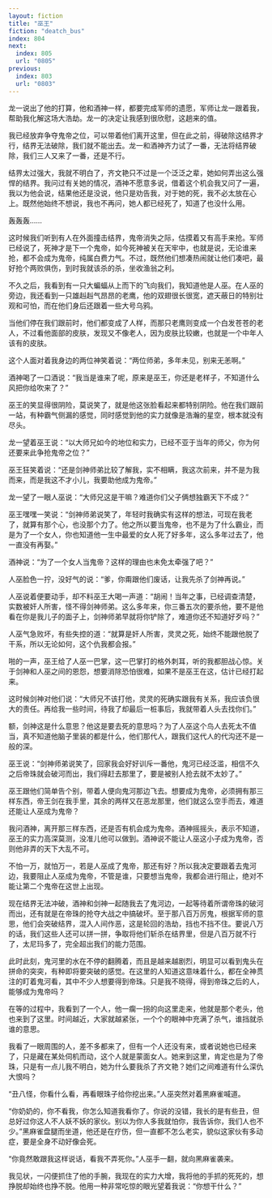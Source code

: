 ```yaml
---
layout: fiction
title: "巫王"
fiction: "deatch_bus"
index: 804
next:
  index: 805
  url: "0805"
previous:
  index: 803
  url: "0803"
---
```

龙一说出了他的打算，他和酒神一样，都要完成军师的遗愿，军师让龙一跟着我，帮助我化解这场大浩劫。龙一的决定让我感到很欣慰，这趟来的值。

我已经放弃争夺鬼帝之位，可以带着他们离开这里，但在此之前，得破除这结界才行，结界无法破除，我们就不能出去。龙一和酒神齐力试了一番，无法将结界破除，我们三人又来了一番，还是不行。

结界太过强大，我就不明白了，齐文艳只不过是一个泛泛之辈，她如何弄出这么强悍的结界。我问过有关她的情况，酒神不愿意多说，借着这个机会我又问了一遍，我以为他会说，结果他还是没说，他只是劝告我，对于她的死，我不必太放在心上。既然他始终不想说，我也不再问，她人都已经死了，知道了也没什么用。

轰轰轰……

这时候我们听到有人在外面撞击结界，鬼帝消失之际，估摸着又有高手来抢。军师已经说了，死神才是下一个鬼帝，如今死神被关在天牢中，也就是说，无论谁来抢，都不会成为鬼帝，纯属白费力气。不过，既然他们想凑热闹就让他们凑吧，最好抢个两败俱伤，到时我就该杀的杀，坐收渔翁之利。

不久之后，我看到有一只大蝙蝠从上而下的飞向我们，我知道他是人巫。在人巫的旁边，我还看到一只雄赳赳气昂昂的老鹰，他的双翅很长很宽，遮天蔽日的特别壮观和可怕，而在他们身后还跟着一些大号乌鸦。

当他们停在我们跟前时，他们都变成了人样，而那只老鹰则变成一个白发苍苍的老人，不过看他面部的皮肤，发现又不像老人，因为皮肤比较嫩，也就是一个中年人该有的皮肤。

这个人面对着我身边的两位神笑着说：“两位师弟，多年未见，别来无恙啊。”

酒神喝了一口酒说：“我当是谁来了呢，原来是巫王，你还是老样子，不知道什么风把你给吹来了？”

巫王的笑显得很阴险，莫说笑了，就是他这张脸看起来都特别阴险。他在我们跟前一站，有种霸气侧漏的感觉，同时感觉到他的实力就像是浩瀚的星空，根本就没有尽头。

龙一望着巫王说：“以大师兄如今的地位和实力，已经不亚于当年的师父，你为何还要来此争抢鬼帝之位？”

巫王狂笑着说：“还是剑神师弟比较了解我，实不相瞒，我这次前来，并不是为我而来，而是我这不才小儿，我要助他成为鬼帝。”

龙一望了一眼人巫说：“大师兄这是干嘛？难道你们父子俩想独霸天下不成？”

巫王嘿嘿一笑说：“剑神师弟说笑了，年轻时我确实有这样的想法，可现在我老了，就算有那个心，也没那个力了。他之所以要当鬼帝，也不是为了什么霸业，而是为了一个女人，你也知道他一生中最爱的女人死了好多年，这么多年过去了，他一直没有再娶。”

酒神说：“为了一个女人当鬼帝？这样的理由也未免太牵强了吧？”

人巫脸色一拧，没好气的说：“爹，你甭跟他们废话，让我先杀了剑神再说。”

人巫说着便要动手，却不料巫王大喝一声道：“胡闹！当年之事，已经调查清楚，实数被奸人所害，怪不得剑神师弟。这么多年来，你三番五次的要杀他，要不是他看在你是我儿子的面子上，剑神师弟早就将你铲除了，难道你还不知道好歹吗？”

人巫气急败坏，有些失控的道：“就算是奸人所害，灵灵之死，始终不能跟他脱了干系，所以无论如何，这个仇我都会报。”

啪的一声，巫王给了人巫一巴掌，这一巴掌打的格外刺耳，听的我都胆战心惊。关于剑神和人巫之间的恩怨，想要消除恐怕很难，如果不是巫王在这，估计已经打起来。

这时候剑神对他们说：“大师兄不该打他，灵灵的死确实跟我有关系，我应该负很大的责任。再给我一些时间，待我了却最后一桩事后，我就带着人头去找你们。”

额，剑神这是什么意思？他这是要去死的意思吗？为了人巫这个鸟人去死太不值当，真不知道他脑子里装的都是什么，他们那代人，跟我们这代人的代沟还不是一般的深。

巫王说：“剑神师弟说笑了，回家我会好好训斥一番他，鬼河已经泛滥，相信不久之后帝珠就会破河而出，我们得赶去那里了，要是被别人抢去就不太妙了。”

巫王跟他们简单告个别，带着人便向鬼河那边飞去。想要成为鬼帝，必须拥有那三样东西，帝王剑在我手里，其余的两样又在恶龙那里，他们就这么空手而去，难道还能让人巫成为鬼帝？

我问酒神，离开那三样东西，还是否有机会成为鬼帝。酒神摇摇头，表示不知道，巫王的实力高深莫测，没准儿他可以做到。酒神说不能让人巫这小子成为鬼帝，否则他非弄的天下大乱不可。

不怕一万，就怕万一，若是人巫成了鬼帝，那还有好？所以我决定要跟着去鬼河边，我要阻止人巫成为鬼帝，不管是谁，只要想当鬼帝，我都会进行阻止，绝对不能让第二个鬼帝在这世上出现。

现在结界无法冲破，酒神和剑神一起随我去了鬼河边，一起等待着所谓帝珠的破河而出，还有就是在帝珠的抢夺大战之中搞破坏。至于那八百万厉鬼，根据军师的意思，他们会突破结界，混入人间作恶，这是轮回的浩劫，挡也不挡不住。要说八万的话，我们这些人还可以拼一拼，争取将他们斩杀在结界里，但是八百万就不行了，太尼玛多了，完全超出我们的能力范围。

此时此刻，鬼河里的水在不停的翻腾着，而且是越来越剧烈，明显可以看到鬼头在拼命的突突，有种即将要突破的感觉。在这里的人知道这意味着什么，都在全神贯注的盯着鬼河看，其中不少人想要得到帝珠。只是我不晓得，得到帝珠之后的人，能够成为鬼帝吗？

在等的过程中，我看到了一个人，他一瘸一拐的向这里走来，他就是那个老头，他也来到了这里。时间越近，大家就越紧张，一个个的眼神中充满了杀气，谁挡就杀谁的意思。

我看了一眼周围的人，差不多都来了，但有一个人还没有来，或者说她也已经来了，只是藏在某处伺机而动，这个人就是蒙面女人。她来到这里，肯定也是为了帝珠，只是有一点儿我不明白，她为什么要我杀了齐文艳？她们之间难道有什么深仇大恨吗？

“丑八怪，你看什么看，再看眼珠子给你挖出来。”人巫突然对着黑麻雀喊道。

“你奶奶的，你不看我，你怎么知道我看你了。你说的没错，我长的是有些丑，但总好过你这人不人妖不妖的家伙。别以为你人多我就怕你，我告诉你，我们人也不少。”黑麻雀盘腿而坐道，他还是在疗伤，但一直都不怎么老实，貌似这家伙有多动症，要是全身不动好像会死。

“你竟然敢跟我这样说话，看我不弄死你。”人巫手一翻，就向黑麻雀袭来。

我见状，一闪便抓住了他的手腕，我现在的实力大增，我将他的手抓的死死的，想挣脱却始终也挣不脱。他用一种非常吃惊的眼光望着我说：“你想干什么？”